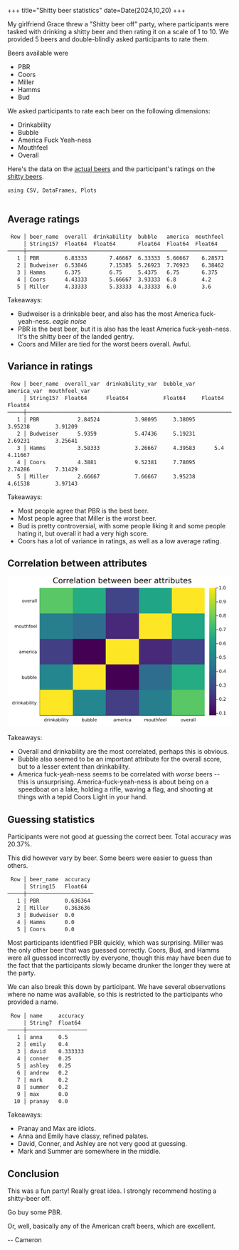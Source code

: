 +++
title="Shitty beer statistics"
date=Date(2024,10,20)
+++

My girlfriend Grace threw a "Shitty beer off" party, where participants were tasked with drinking a shitty beer and then rating it on a scale of 1 to 10. We provided 5 beers and double-blindly asked participants to rate them. 

Beers available were 

- PBR
- Coors
- Miller
- Hamms
- Bud

We asked participants to rate each beer on the following dimensions:

- Drinkability
- Bubble
- America Fuck Yeah-ness
- Mouthfeel
- Overall

Here's the data on the [actual beers](/assets/data/beer/actual.csv) and the participant's ratings on the [shitty beers](/assets/data/beer/shitty-beer.csv).

```
using CSV, DataFrames, Plots


```

## Average ratings

```
 Row │ beer_name  overall  drinkability  bubble   america  mouthfeel 
     │ String15?  Float64  Float64       Float64  Float64  Float64   
─────┼───────────────────────────────────────────────────────────────
   1 │ PBR        6.83333       7.46667  6.33333  5.66667    6.28571
   2 │ Budweiser  6.53846       7.15385  5.26923  7.76923    6.38462
   3 │ Hamms      6.375         6.75     5.4375   6.75       6.375
   4 │ Coors      4.43333       5.66667  3.93333  6.8        4.2
   5 │ Miller     4.33333       5.33333  4.33333  6.0        3.6
```

Takeaways:

- Budweiser is a drinkable beer, and also has the most America fuck-yeah-ness. *eagle noise*
- PBR is the best beer, but it is also has the least America fuck-yeah-ness. It's the shitty beer of the landed gentry.
- Coors and Miller are tied for the worst beers overall. Awful.

## Variance in ratings

```
 Row │ beer_name  overall_var  drinkability_var  bubble_var  america_var  mouthfeel_var 
     │ String15?  Float64      Float64           Float64     Float64      Float64       
─────┼──────────────────────────────────────────────────────────────────────────────────
   1 │ PBR            2.84524           3.98095     3.38095      3.95238        3.91209
   2 │ Budweiser      5.9359            5.47436     5.19231      2.69231        3.25641
   3 │ Hamms          3.58333           3.26667     4.39583      5.4            4.11667
   4 │ Coors          4.3881            9.52381     7.78095      2.74286        7.31429
   5 │ Miller         2.66667           7.66667     3.95238      4.61538        3.97143
```

Takeaways:

- Most people agree that PBR is the best beer.
- Most people agree that Miller is the worst beer.
- Bud is pretty controversial, with some people liking it and some people hating it, but overall it had a very high score.
- Coors has a lot of variance in ratings, as well as a low average rating.

## Correlation between attributes

![Correlation between attributes](/assets/data/beer/beer_attribute_correlation.png)

Takeaways:

- Overall and drinkability are the most correlated, perhaps this is obvious.
- Bubble also seemed to be an important attribute for the overall score, but to a lesser extent than drinkability.
- America fuck-yeah-ness seems to be correlated with _worse_ beers -- this is unsurprising. America-fuck-yeah-ness is about being on a speedboat on a lake, holding a rifle, waving a flag, and shooting at things with a tepid Coors Light in your hand.

## Guessing statistics

Participants were not good at guessing the correct beer. Total accuracy was 20.37%.

This did however vary by beer. Some beers were easier to guess than others.

```
 Row │ beer_name  accuracy 
     │ String15   Float64  
─────┼─────────────────────
   1 │ PBR        0.636364
   2 │ Miller     0.363636
   3 │ Budweiser  0.0
   4 │ Hamms      0.0
   5 │ Coors      0.0
```

Most participants identified PBR quickly, which was surprising. Miller was the only other beer that was guessed correctly. Coors, Bud, and Hamms were all guessed incorrectly by everyone, though this may have been due to the fact that the participants slowly became drunker the longer they were at the party.

We can also break this down by participant. We have several observations where no name was available, so this is restricted to the participants who provided a name.

```
 Row │ name     accuracy 
     │ String7  Float64  
─────┼───────────────────
   1 │ anna     0.5
   2 │ emily    0.4
   3 │ david    0.333333
   4 │ conner   0.25
   5 │ ashley   0.25
   6 │ andrew   0.2
   7 │ mark     0.2
   8 │ summer   0.2
   9 │ max      0.0
  10 │ pranay   0.0
```

Takeaways:

- Pranay and Max are idiots.
- Anna and Emily have classy, refined palates.
- David, Conner, and Ashley are not very good at guessing.
- Mark and Summer are somewhere in the middle.

## Conclusion

This was a fun party! Really great idea. I strongly recommend hosting a shitty-beer off.

Go buy some PBR. 

Or, well, basically any of the American craft beers, which are excellent. 

-- Cameron
